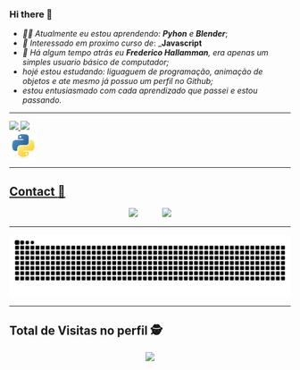 ### Hi there 👋


- _:man_student: Atualmente eu estou aprendendo: **Pyhon** _e_ **Blender**_;
- _:dart: Interessado em proximo curso de_: _**Javascript** 
- _:fox_face: Há algum tempo atrás eu _**Frederico Hallamman**_, era apenas um simples usuario básico de computador;_
- _hojé estou estudando: liguaguem de programação, animação de objetos e ate mesmo já possuo um perfil no Github;_
- _estou entusiasmado com cada aprendizado que passei e estou passando._

___

<div>
 <a href="https://github.com/fredericofreitas">
<img height="180em" src="https://github-readme-stats.vercel.app/api?username=fredericofreitas&show_icons=true&theme=dark&include_all_commits=true&count_private=true"/>
<img height="180em" src="https://github-readme-stats.vercel.app/api/top-langs/?username=fredericofreitas&layout=compact&langs_count=4&theme=dark"/>
  
  </div>
  <a href="https://github.com/fredericofreitas">
  <img align="center" alt="Fred-Python" height="50" width="50" src="https://raw.githubusercontent.com/devicons/devicon/master/icons/python/python-original.svg">
  </div>

 ___
 ## Contact :iphone:
 
  <div>
   <p align="center">
  <a href = "mailto:fredericohallamman@gmail.com"><img src="https://img.shields.io/badge/Gmail-D14836?style=for-the-badge&logo=gmail&logoColor=white"></a>
    &nbsp;&nbsp;&nbsp;&nbsp;&nbsp;&nbsp;&nbsp;&nbsp;&nbsp;
   <a href="https://www.linkedin.com/in/frederico-hallamman-bb408716b/" target="_blank"><img src="https://img.shields.io/badge/-LinkedIn-%230077B5?style=for-the-badge&logo=linkedin&logoColor=white" target="_blank"></a> 
  
   ___
   
  ![Snake animation](https://github.com/FredericoFreitas/FredericoFreitas/blob/output/github-contribution-grid-snake.svg)
  </div>
 
 ___
 
 ## Total de Visitas no perfil :detective: <br>
 <p align="center"> 
   <img alingn="center" src="https://profile-counter.glitch.me/fredericofreitas/count.svg" />
 </p>

</p>
